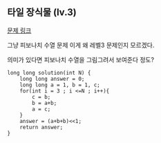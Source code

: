 ## 타일 장식물 (lv.3)

[문제 링크](https://programmers.co.kr/learn/courses/30/lessons/43104)


그냥 피보나치 수열 문제 이게 왜 레벨3 문제인지 모르겠다.

의미가 있다면 피보나치 수열을 그림그려서 보여준다 정도?

```
long long solution(int N) {
    long long answer = 0;
    long long a = 1, b = 1, c;
    for(int i = 3 ; i <=N ; i++){                
        c = b;
        b = a+b;
        a = c;
    }
    answer = (a+b+b)<<1;
    return answer;
}
```
